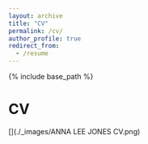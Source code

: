 ```yaml
---
layout: archive
title: "CV"
permalink: /cv/
author_profile: true
redirect_from:
  - /resume
---
```


{% include base_path %}

CV
======
[](./_images/ANNA LEE JONES CV.png)
